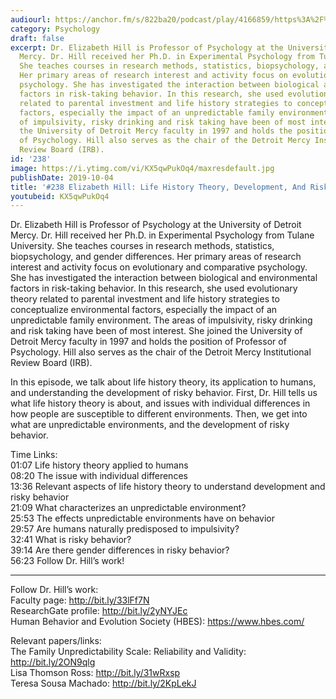 ```yaml
---
audiourl: https://anchor.fm/s/822ba20/podcast/play/4166859/https%3A%2F%2Fd3ctxlq1ktw2nl.cloudfront.net%2Fproduction%2F2019-7-10%2F20635738-44100-2-cab65bd317a0f.m4a
category: Psychology
draft: false
excerpt: Dr. Elizabeth Hill is Professor of Psychology at the University of Detroit
  Mercy. Dr. Hill received her Ph.D. in Experimental Psychology from Tulane University.
  She teaches courses in research methods, statistics, biopsychology, and gender differences.
  Her primary areas of research interest and activity focus on evolutionary and comparative
  psychology. She has investigated the interaction between biological and environmental
  factors in risk-taking behavior. In this research, she used evolutionary theory
  related to parental investment and life history strategies to conceptualize environmental
  factors, especially the impact of an unpredictable family environment. The areas
  of impulsivity, risky drinking and risk taking have been of most interest. She joined
  the University of Detroit Mercy faculty in 1997 and holds the position of Professor
  of Psychology. Hill also serves as the chair of the Detroit Mercy Institutional
  Review Board (IRB).
id: '238'
image: https://i.ytimg.com/vi/KX5qwPukOq4/maxresdefault.jpg
publishDate: 2019-10-04
title: '#238 Elizabeth Hill: Life History Theory, Development, And Risky Behavior'
youtubeid: KX5qwPukOq4
---
```

<div class="timelinks">

Dr. Elizabeth Hill is Professor of Psychology at the University of Detroit Mercy. Dr. Hill received her Ph.D. in Experimental Psychology from Tulane University. She teaches courses in research methods, statistics, biopsychology, and gender differences. Her primary areas of research interest and activity focus on evolutionary and comparative psychology. She has investigated the interaction between biological and environmental factors in risk-taking behavior. In this research, she used evolutionary theory related to parental investment and life history strategies to conceptualize environmental factors, especially the impact of an unpredictable family environment. The areas of impulsivity, risky drinking and risk taking have been of most interest. She joined the University of Detroit Mercy faculty in 1997 and holds the position of Professor of Psychology. Hill also serves as the chair of the Detroit Mercy Institutional Review Board (IRB).

In this episode, we talk about life history theory, its application to humans, and understanding the development of risky behavior. First, Dr. Hill tells us what life history theory is about, and issues with individual differences in how people are susceptible to different environments. Then, we get into what are unpredictable environments, and the development of risky behavior.

Time Links:  
<time>01:07</time> Life history theory applied to humans  
<time>08:20</time> The issue with individual differences  
<time>13:36</time> Relevant aspects of life history theory to understand development and risky behavior  
<time>21:09</time> What characterizes an unpredictable environment?  
<time>25:53</time> The effects unpredictable environments have on behavior  
<time>29:57</time> Are humans naturally predisposed to impulsivity?  
<time>32:41</time> What is risky behavior?  
<time>39:14</time> Are there gender differences in risky behavior?  
<time>56:23</time> Follow Dr. Hill’s work!

---

Follow Dr. Hill’s work:  
Faculty page: http://bit.ly/33lFf7N  
ResearchGate profile: http://bit.ly/2yNYJEc  
Human Behavior and Evolution Society (HBES): https://www.hbes.com/

Relevant papers/links:  
The Family Unpredictability Scale: Reliability and Validity: http://bit.ly/2ON9qlg  
Lisa Thomson Ross: http://bit.ly/31wRxsp  
Teresa Sousa Machado: http://bit.ly/2KpLekJ
</div>

